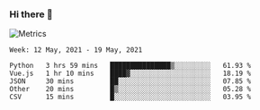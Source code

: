 ### Hi there 👋

![Metrics](https://github.com/radoapx/radoapx/blob/main/github-metrics.svg)

<!--START_SECTION:waka-->
```text
Week: 12 May, 2021 - 19 May, 2021

Python   3 hrs 59 mins   ███████████████▒░░░░░░░░░   61.93 % 
Vue.js   1 hr 10 mins    ████▓░░░░░░░░░░░░░░░░░░░░   18.19 % 
JSON     30 mins         ██░░░░░░░░░░░░░░░░░░░░░░░   07.85 % 
Other    20 mins         █▒░░░░░░░░░░░░░░░░░░░░░░░   05.28 % 
CSV      15 mins         █░░░░░░░░░░░░░░░░░░░░░░░░   03.95 % 
```
<!--END_SECTION:waka-->

<!--
**radoapx/radoapx** is a ✨ _special_ ✨ repository because its `README.md` (this file) appears on your GitHub profile.

Here are some ideas to get you started:

- 🔭 I’m currently working on ...
- 🌱 I’m currently learning ...
- 👯 I’m looking to collaborate on ...
- 🤔 I’m looking for help with ...
- 💬 Ask me about ...
- 📫 How to reach me: ...
- 😄 Pronouns: ...
- ⚡ Fun fact: ...
-->
